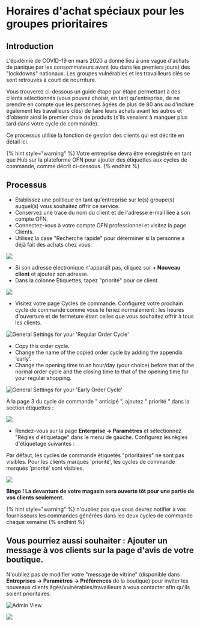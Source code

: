 # Horaires d'achat spéciaux pour les groupes prioritaires

## Introduction

L'épidémie de COVID-19 en mars 2020 a donné lieu à une vague d'achats de panique par les consommateurs avant \(ou dans les premiers jours\) des "lockdowns" nationaux. Les groupes vulnérables et les travailleurs clés se sont retrouvés à court de nourriture. 

Vous trouverez ci-dessous un guide étape par étape permettant à des clients sélectionnés \(vous pouvez choisir, en tant qu'entreprise, de ne prendre en compte que les personnes âgées de plus de 80 ans ou d'inclure également les travailleurs clés\) de faire leurs achats avant les autres et d'obtenir ainsi le premier choix de produits \(s'ils venaient à manquer plus tard dans votre cycle de commande\). 

Ce processus utilise la fonction de gestion des clients qui est décrite en détail ici.

{% hint style="warning" %}
Votre entreprise devra être enregistrée en tant que Hub sur la plateforme OFN pour ajouter des étiquettes aux cycles de commande, comme décrit ci-dessous.
{% endhint %}

## Processus

* Établissez une politique en tant qu'entreprise sur le\(s\) groupe\(s\) auquel\(s\) vous souhaitez offrir ce service. 
* Conservez une trace du nom du client et de l'adresse e-mail liée à son compte OFN. 
* Connectez-vous à votre compte OFN professionnel et visitez la page Clients. 
* Utilisez la case "Recherche rapide" pour déterminer si la personne a déjà fait des achats chez vous.

![](https://lh6.googleusercontent.com/DcRo1W18G7l7JKxuhHybJB4gIEzZWQIX-3kynCMX79RwtrKFpMR8b6SYI4uyoQjGOOlmrV1rv7oIbsYS55UkfeH1yfu4SJntTnO1vMPmwuTMljBhkX_kRhYLiI5fKzKjxYBR_uCO)

* Si son adresse électronique n'apparaît pas, cliquez sur **+ Nouveau client** et ajoutez son adresse. 
* Dans la colonne Étiquettes, tapez "priorité" pour ce client.

![](https://lh6.googleusercontent.com/VFTwYU6Ow2KWM0ob7Nckswqd3avBblRUSPR27JTDbpjGi8_H5wxCfeWzhGgm5dhuJg-y9rdfGVcVMLIGYgQm6QGuPdGhGWXa-53PXaPFXHP3dYy4EMjgkW023aXkQdBiJOYZxJB7)

* Visitez votre page Cycles de commande. Configurez votre prochain cycle de commande comme vous le feriez normalement : les heures d'ouverture et de fermeture étant celles que vous souhaitez offrir à tous les clients.

![General Settings for your &apos;Regular Order Cycle&apos;](https://lh3.googleusercontent.com/jhi3BrlJJ7-Z3zfc_VHW6M5h2Sldi1u2EhlsoBFu8IJRacq9M6P3ZPEi3Kem780jXD_smQ_tZZiodWmws-dWL1VrWS9tHrdB6G4NZZ4Chnmr-Okb9K58t6TcA4sMgOpD00u5ROFw)

* Copy this order cycle.  
* Change the name of the copied order cycle by adding the appendix ‘early’. 
* Change the opening time to an hour/day \(your choice\) before that of the normal order cycle and the closing time to that of the opening time for your regular shopping.

![General Settings for your &apos;Early Order Cycle&apos;](https://lh6.googleusercontent.com/57HzSN9rk3Bw6Hg4Oo6R4qf-NeC9cKRiPKxm5aD8VQkaDJ5xNAXM7CMHTc9-3KsmZ9r4TMUhHFZw3qSfJ1RsVqpHN0bQm0DLyXKTSPcz27mYahCd7xcoNyxrj4dhfSlFyji1-4J0)

À la page 3 du cycle de commande " anticipé ", ajoutez " priorité " dans la section étiquettes :

![](https://lh6.googleusercontent.com/CZi2Nx92QTL8RKL_ZXhnpoAPmirgfAHN-wL3jSnMCNdWxn9PCeu-tzVwj03kcvjp8YYt5-y0ijpyXAkfsWAwKuEGNOWKxCVuLFLtTZ41Vg3s2z9ljo9KcLPTIma5upHeWHUzbmZp)

* Rendez-vous sur la page **Enterprise -&gt; Paramètres** et sélectionnez "Règles d'étiquetage" dans le menu de gauche. Configurez les règles d'étiquetage suivantes :

Par défaut, les cycles de commande étiquetés "prioritaires" ne sont pas visibles. Pour les clients marqués 'priorité', les cycles de commande marqués 'priorité' sont visibles.

![](https://lh4.googleusercontent.com/e497XI88RMtx_CFBOq8mbKxktOlZo7uhYcf6Cb9_Pzrs6ZhaetjwRuFtrXIfMVN1C6_mCG3DaP6Djhmok9j0Ux__zscrPiU2fe4sOuDQjcmbqf2utdMPwpeftmTLiuPzSDpLDK7g)

**Bingo ! La devanture de votre magasin sera ouverte tôt pour une partie de vos clients seulement.** 

{% hint style="warning" %}
n'oubliez pas que vous devrez notifier à vos fournisseurs les commandes générées dans les deux cycles de commande chaque semaine
{% endhint %}

## Vous pourriez aussi souhaiter : Ajouter un message à vos clients sur la page d'avis de votre boutique.

N'oubliez pas de modifier votre "message de vitrine" \(disponible dans **Entreprises -&gt; Paramètres -&gt; Préférences** de la boutique\) pour inviter les nouveaux clients âgés/vulnérables/travailleurs à vous contacter afin qu'ils soient prioritaires.

![Admin View](https://lh5.googleusercontent.com/Wg3e_guD-P5zbZE1oa6OFb36YU-csR35WpZD9Hxn0cT3O05jXDDihtHH2EL9CIP7atYsXXK3va9gUSvyfNka_ovDGDtSG2uRqreA2nW4cp8IjCnL3eodEv12iZ5QkA2eRIGaCkzD)

![](../../.gitbook/assets/notices2.jpg)

